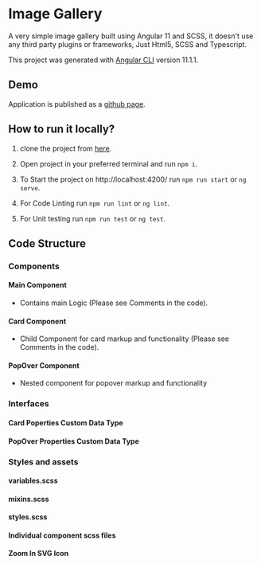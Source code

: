 # Image Gallery

A very simple image gallery built using Angular 11 and SCSS,
it doesn't use any third party plugins or frameworks,
Just Html5, SCSS and Typescript.

This project was generated with [Angular CLI](https://github.com/angular/angular-cli) version 11.1.1.

## Demo
Application is published as a [github page](https://dinakhorshed.github.io/image-gallery/).

## How to run it locally?

1. clone the project from [here]().

2. Open project in your preferred terminal and run `npm i`.

3. To Start the project on http://localhost:4200/ run `npm run start` or `ng serve`.

4. For Code Linting run `npm run lint` or `ng lint`.

5. For Unit testing run  `npm run test` or `ng test`.

## Code Structure

### Components

#### Main Component

- Contains main Logic (Please see Comments in the code).

#### Card Component

- Child Component for card markup and functionality (Please see Comments in the code).

#### PopOver Component

- Nested component for popover markup and functionality

### Interfaces

#### Card Poperties Custom Data Type

#### PopOver Properties Custom Data Type

### Styles and assets

#### variables.scss

#### mixins.scss

#### styles.scss

#### Individual component scss files

#### Zoom In SVG Icon

